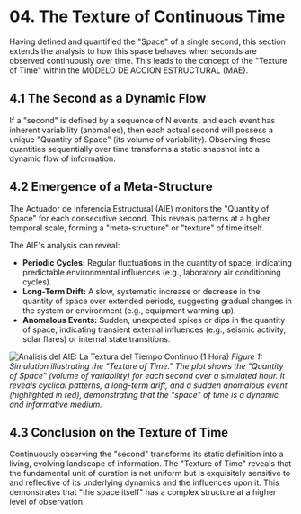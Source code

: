 # 04. The Texture of Continuous Time

Having defined and quantified the "Space" of a single second, this section extends the analysis to how this space behaves when seconds are observed continuously over time. This leads to the concept of the "Texture of Time" within the MODELO DE ACCION ESTRUCTURAL (MAE).

## 4.1 The Second as a Dynamic Flow

If a "second" is defined by a sequence of N events, and each event has inherent variability (anomalies), then each actual second will possess a unique "Quantity of Space" (its volume of variability). Observing these quantities sequentially over time transforms a static snapshot into a dynamic flow of information.

## 4.2 Emergence of a Meta-Structure

The Actuador de Inferencia Estructural (AIE) monitors the "Quantity of Space" for each consecutive second. This reveals patterns at a higher temporal scale, forming a "meta-structure" or "texture" of time itself.

The AIE's analysis can reveal:

*   **Periodic Cycles:** Regular fluctuations in the quantity of space, indicating predictable environmental influences (e.g., laboratory air conditioning cycles).
*   **Long-Term Drift:** A slow, systematic increase or decrease in the quantity of space over extended periods, suggesting gradual changes in the system or environment (e.g., equipment warming up).
*   **Anomalous Events:** Sudden, unexpected spikes or dips in the quantity of space, indicating transient external influences (e.g., seismic activity, solar flares) or internal state transitions.

![Análisis del AIE: La Textura del Tiempo Continuo (1 Hora)](input_file_5.jpeg)
*Figure 1: Simulation illustrating the "Texture of Time." The plot shows the "Quantity of Space" (volume of variability) for each second over a simulated hour. It reveals cyclical patterns, a long-term drift, and a sudden anomalous event (highlighted in red), demonstrating that the "space" of time is a dynamic and informative medium.*

## 4.3 Conclusion on the Texture of Time

Continuously observing the "second" transforms its static definition into a living, evolving landscape of information. The "Texture of Time" reveals that the fundamental unit of duration is not uniform but is exquisitely sensitive to and reflective of its underlying dynamics and the influences upon it. This demonstrates that "the space itself" has a complex structure at a higher level of observation.
